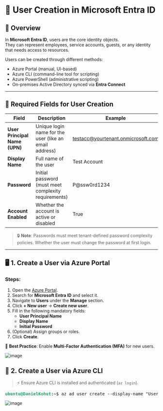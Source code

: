 # 👤 User Creation in Microsoft Entra ID

## 🧾 Overview

In **Microsoft Entra ID**, users are the core identity objects.  
They can represent employees, service accounts, guests, or any identity that needs access to resources.

Users can be created through different methods:
- Azure Portal (manual, UI-based)
- Azure CLI (command-line tool for scripting)
- Azure PowerShell (administrative scripting)
- On-premises Active Directory synced via **Entra Connect**

---

## 🔑 Required Fields for User Creation

| Field | Description | Example |
|------|-------------|---------|
| **User Principal Name (UPN)** | Unique login name for the user (like an email address) | testacc@yourtenant.onmicrosoft.com |
| **Display Name** | Full name of the user | Test Account |
| **Password** | Initial password (must meet complexity requirements) | P@ssw0rd1234 |
| **Account Enabled** | Whether the account is active or disabled | True |

> 🔒 **Note**: Passwords must meet tenant-defined password complexity policies. Whether the user must change the password at first login.

---

## 🖥️ 1. Create a User via **Azure Portal**

### Steps:
1. Open the [Azure Portal](https://portal.azure.com/).
2. Search for **Microsoft Entra ID** and select it.
3. Navigate to **Users** under the **Manage** section.
4. Click **+ New user** → **Create new user**.
5. Fill in the following mandatory fields:
   - **User Principal Name**
   - **Display Name**
   - **Initial Password**
6. (Optional) Assign groups or roles.
7. Click **Create**.

📝 **Best Practice**: Enable **Multi-Factor Authentication (MFA)** for new users.

![image](https://github.com/user-attachments/assets/14bc2bea-cae1-4d94-9763-44a96002bb7d)

## 🔧 2. Create a User via **Azure CLI**

> ⚡️ Ensure Azure CLI is installed and authenticated (`az login`).

<pre><font color="#26A269"><b>ubuntu@DanielKohut</b></font>:<font color="#12488B"><b>~</b></font>$ az ad user create --display-name &quot;User Created By CLI&quot; --password Password12345@ --user-principal-name usercreatedbycli@danikohutgmail.onmicrosoft.com
</pre>

![image](https://github.com/user-attachments/assets/e899ddf8-5ecd-4355-8b93-1d29cbcc9827)




